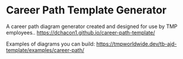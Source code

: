 # Career Path Template Generator
A career path diagram generator created and designed for use by TMP employees..
https://dchacon1.github.io/career-path-template/

Examples of diagrams you can build:
https://tmpworldwide.dev/tb-ajd-template/examples/career-path/


